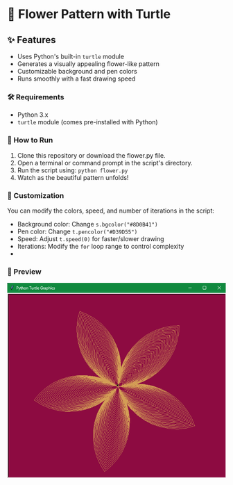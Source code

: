 # 🌸 Flower Pattern with Turtle  

## ✨ Features  
- Uses Python's built-in `turtle` module  
- Generates a visually appealing flower-like pattern  
- Customizable background and pen colors  
- Runs smoothly with a fast drawing speed  

### 🛠️ Requirements  
- Python 3.x  
- `turtle` module (comes pre-installed with Python)  

### 🚀 How to Run
1. Clone this repository or download the flower.py file.
2. Open a terminal or command prompt in the script's directory.
3. Run the script using:
`python flower.py`
4. Watch as the beautiful pattern unfolds!

### 🎨 Customization
You can modify the colors, speed, and number of iterations in the script:

  - Background color: Change `s.bgcolor("#8D0B41")`
  - Pen color: Change `t.pencolor("#D39D55")`
  - Speed: Adjust `t.speed(0)` for faster/slower drawing
  - Iterations: Modify the `for` loop range to control complexity
  - 
### 📸 Preview
![Flower Pattern](https://github.com/KishorSneh/flower/blob/main/flower.png)





